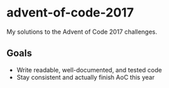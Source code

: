 # advent-of-code-2017
My solutions to the Advent of Code 2017 challenges.

## Goals
+ Write readable, well-documented, and tested code
+ Stay consistent and actually finish AoC this year
